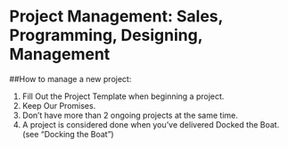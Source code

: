 # Project Management: Sales, Programming, Designing, Management

##How to manage a new project:

1. Fill Out the Project Template when beginning a project.
2. Keep Our Promises.
3. Don’t have more than 2 ongoing projects at the same time.
4. A project is considered done when you’ve delivered Docked the Boat. (see “Docking the Boat”)
